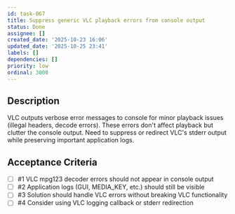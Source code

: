 ```yaml
---
id: task-067
title: Suppress generic VLC playback errors from console output
status: Done
assignee: []
created_date: '2025-10-23 16:06'
updated_date: '2025-10-25 23:41'
labels: []
dependencies: []
priority: low
ordinal: 3000
---
```


## Description

VLC outputs verbose error messages to console for minor playback issues (illegal headers, decode errors). These errors don't affect playback but clutter the console output. Need to suppress or redirect VLC's stderr output while preserving important application logs.

## Acceptance Criteria
<!-- AC:BEGIN -->
- [ ] #1 VLC mpg123 decoder errors should not appear in console output
- [ ] #2 Application logs (GUI, MEDIA_KEY, etc.) should still be visible
- [ ] #3 Solution should handle VLC errors without breaking VLC functionality
- [ ] #4 Consider using VLC logging callback or stderr redirection
<!-- AC:END -->

